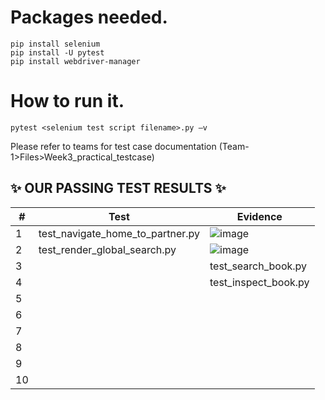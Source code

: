 # Packages needed.

```
pip install selenium
pip install -U pytest
pip install webdriver-manager
```

# How to run it.

```
pytest <selenium test script filename>.py –v
```

Please refer to teams for test case documentation (Team-1>Files>Week3_practical_testcase)



## ✨ OUR PASSING TEST RESULTS ✨

| #  | Test  | Evidence |
| ---| ------------- | ------------- |
| 1  | test_navigate_home_to_partner.py   | ![image](https://user-images.githubusercontent.com/72959939/200054401-812424d8-3004-4d16-999b-1b9ab02e946d.png) |
| 2  | test_render_global_search.py  | ![image](https://user-images.githubusercontent.com/72959939/200055051-1e271ec0-0e52-4b26-8563-eacb5b9fc485.png) |
| 3 | | test_search_book.py  | ![image](https://user-images.githubusercontent.com/74231870/200109176-0b635d38-d57e-4f52-aee3-de9fe3a33529.png)  |
| 4 | | test_inspect_book.py  | ![image](https://user-images.githubusercontent.com/74231870/200109252-e3c3244b-1d39-4c98-b123-952c5da5e54b.png)  |
| 5 | |
| 6 | |
| 7 | |
| 8 | |
| 9 | |
| 10 | |




